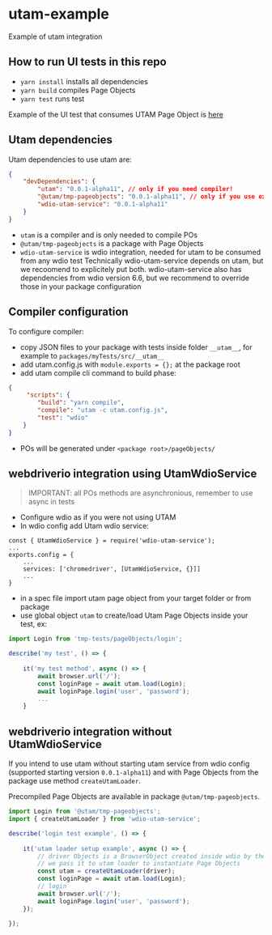 # utam-example
Example of utam integration

## How to run UI tests in this repo
- `yarn install` installs all dependencies
- `yarn build` compiles Page Objects
- `yarn test` runs test

Example of the UI test that consumes UTAM Page Object is [here](https://github.com/lizaiv77/utam-example/blob/master/packages/tmp-pageobjects/src/__tests__/example.spec.ts)

## Utam dependencies

Utam dependencies to use utam are:
```json
{
    "devDependencies": {
        "utam": "0.0.1-alpha11", // only if you need compiler!
        "@utam/tmp-pageobjects": "0.0.1-alpha11", // only if you use externally compiled Page Objects
        "wdio-utam-service": "0.0.1-alpha11"
    }
}
```

- `utam` is a compiler and is only needed to compile POs
- `@utam/tmp-pageobjects` is a package with Page Objects
- `wdio-utam-service` is wdio integration, needed for utam to be consumed from any wdio test
Technically wdio-utam-service depends on utam, but we recoomend to explicitely put both.
wdio-utam-service also has dependencies from wdio version 6.6, but we recommend to override those in your package configuration


## Compiler configuration

To configure compiler:
- copy JSON files to your package with tests inside folder `__utam__`, for example to `packages/myTests/src/__utam__`
- add utam.config.js with `module.exports = {};` at the package root
- add utam compile cli command to build phase:

```json
{
     "scripts": {
        "build": "yarn compile",
        "compile": "utam -c utam.config.js",
        "test": "wdio"
    }
}
```
- POs will be generated under `<package root>/pageObjects/`

## webdriverio integration using UtamWdioService

> IMPORTANT: all POs methods are asynchronious, remember to use async in tests

- Configure wdio as if you were not using UTAM 
- In wdio config add Utam wdio service:
```
const { UtamWdioService } = require('wdio-utam-service');
...
exports.config = {
    ...
    services: ['chromedriver', [UtamWdioService, {}]]
    ...
}
```

- in a spec file import utam page object from your target folder or from package
- use global object `utam` to create/load Utam Page Objects inside your test, ex:

```js
import Login from 'tmp-tests/pageObjects/login';

describe('my test', () => {    
    
    it('my test method', async () => {
        await browser.url('/');
        const loginPage = await utam.load(Login);
        await loginPage.login('user', 'password');
        ...
    }
```

## webdriverio integration without UtamWdioService

If you intend to use utam without starting utam service from wdio config (supported starting version `0.0.1-alpha11`) and with Page Objects from the package use method `createUtamLoader`.

Precompiled Page Objects are available in package `@utam/tmp-pageobjects`.

```js
import Login from '@utam/tmp-pageobjects';
import { createUtamLoader } from 'wdio-utam-service';

describe('login test example', () => {
    
    it('utam loader setup example', async () => {
        // driver Objects is a BrowserObject created inside wdio by the runner
        // we pass it to utam loader to instantiate Page Objects
        const utam = createUtamLoader(driver);
        const loginPage = await utam.load(Login);
        // login
        await browser.url('/');
        await loginPage.login('user', 'password');
    });

});
```
